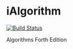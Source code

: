 # iAlgorithm

[![Build Status](https://secure.travis-ci.org/HuangRongjun/iAlgorithm.png)](https://travis-ci.org/HuangRongjun/iAlgorithm)

Algorithms Forth Edition
